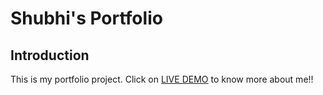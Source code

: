 # Shubhi's Portfolio

## Introduction

This is my portfolio project. Click on [LIVE DEMO](shubhik.netlify.app) to know more about me!!
